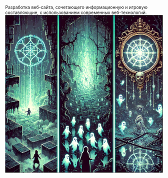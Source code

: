 Разработка веб-сайта, сочетающего информационную и игровую составляющие, с использованием современных веб-технологий. 
![Логотип проекта](pictures/locations.png)
